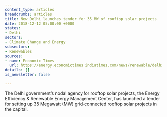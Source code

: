 ```yaml
---
content_type: articles
breadcrumbs: articles
title: New Delhi launches tender for 35 MW of rooftop solar projects
date: 2018-12-12 05:00:00 +0000
states:
- Delhi
sectors:
- Climate Change and Energy
subsectors:
- Renewables
sources:
- name: Economic Times
  url: https://energy.economictimes.indiatimes.com/news/renewable/delhi-govt-invites-bids-for-setting-up-35-mw-rooftop-solar-power-projects/66986916
details: []
is_newsletter: false

---
```

The Delhi government’s nodal agency for rooftop solar projects, the Energy Efficiency & Renewable Energy Management Center, has launched a tender for setting up 35 Megawatt (MW) grid-connected rooftop solar projects in the capital. 
